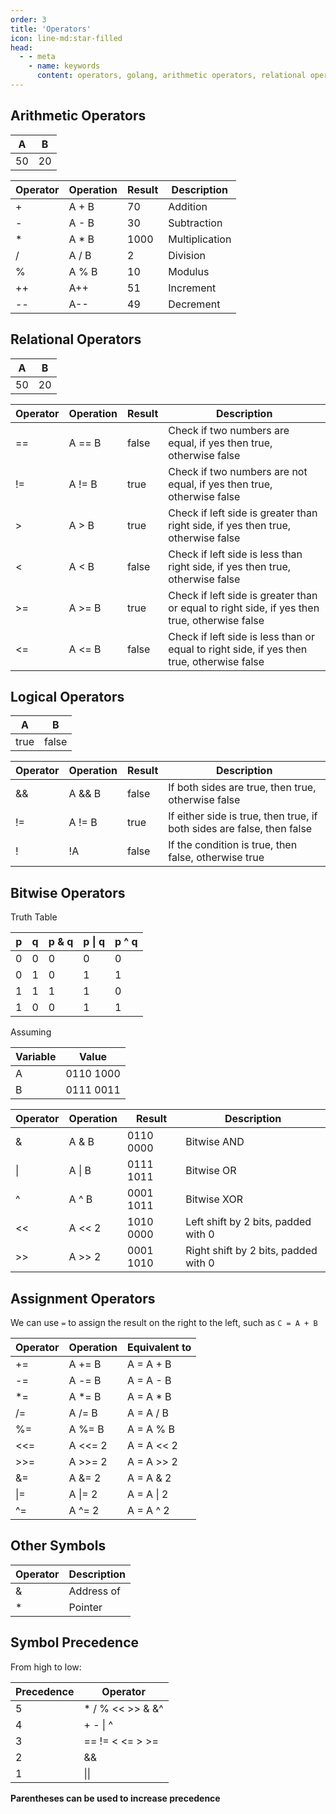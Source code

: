 ```yaml
---
order: 3
title: 'Operators'
icon: line-md:star-filled
head:
  - - meta
    - name: keywords
      content: operators, golang, arithmetic operators, relational operators, logical operators, bitwise operators, assignment operators, other operators
---
```


## Arithmetic Operators

| A   | B   |
| --- | --- |
| 50  | 20  |

| Operator | Operation | Result | Description    |
| -------- | --------- | ------ | -------------- |
| +        | A + B     | 70     | Addition       |
| -        | A - B     | 30     | Subtraction    |
| *        | A * B     | 1000   | Multiplication |
| /        | A / B     | 2      | Division       |
| %        | A % B     | 10     | Modulus        |
| ++       | A++       | 51     | Increment      |
| --       | A--       | 49     | Decrement      |

## Relational Operators

| A   | B   |
| --- | --- |
| 50  | 20  |

| Operator | Operation | Result | Description                                                                                  |
| -------- | --------- | ------ | -------------------------------------------------------------------------------------------- |
| ==       | A == B    | false  | Check if two numbers are equal, if yes then true, otherwise false                            |
| !=       | A != B    | true   | Check if two numbers are not equal, if yes then true, otherwise false                        |
| >        | A > B     | true   | Check if left side is greater than right side, if yes then true, otherwise false             |
| <        | A < B     | false  | Check if left side is less than right side, if yes then true, otherwise false                |
| >=       | A >= B    | true   | Check if left side is greater than or equal to right side, if yes then true, otherwise false |
| <=       | A <= B    | false  | Check if left side is less than or equal to right side, if yes then true, otherwise false    |

## Logical Operators

| A    | B     |
| ---- | ----- |
| true | false |

| Operator | Operation | Result | Description                                                            |
| -------- | --------- | ------ | ---------------------------------------------------------------------- |
| &&       | A && B    | false  | If both sides are true, then true, otherwise false                     |
| !=       | A != B    | true   | If either side is true, then true, if both sides are false, then false |
| !        | !A        | false  | If the condition is true, then false, otherwise true                   |

## Bitwise Operators

Truth Table

| **p** | **q** | **p & q** | **p \| q** | **p ^ q** |
| ----- | ----- | --------- | ---------- | --------- |
| 0     | 0     | 0         | 0          | 0         |
| 0     | 1     | 0         | 1          | 1         |
| 1     | 1     | 1         | 1          | 0         |
| 1     | 0     | 0         | 1          | 1         |

Assuming

| Variable | Value     |
| -------- | --------- |
| A        | 0110 1000 |
| B        | 0111 0011 |

| Operator | Operation | Result    | Description                          |
| -------- | --------- | --------- | ------------------------------------ |
| &        | A & B     | 0110 0000 | Bitwise AND                          |
| \|       | A \| B    | 0111 1011 | Bitwise OR                           |
| ^        | A ^ B     | 0001 1011 | Bitwise XOR                          |
| <<       | A << 2    | 1010 0000 | Left shift by 2 bits, padded with 0  |
| >>       | A >> 2    | 0001 1010 | Right shift by 2 bits, padded with 0 |


## Assignment Operators

We can use `=` to assign the result on the right to the left, such as `C = A + B`


| Operator | Operation | Equivalent to |
| -------- | --------- | ------------- |
| +=       | A += B    | A = A + B     |
| -=       | A -= B    | A = A - B     |
| *=       | A *= B    | A = A * B     |
| /=       | A /= B    | A = A / B     |
| %=       | A %= B    | A = A % B     |
| <<=      | A <<= 2   | A = A << 2    |
| >>=      | A >>= 2   | A = A >> 2    |
| &=       | A &= 2    | A = A & 2     |
| \|=      | A \|= 2   | A = A \| 2    |
| ^=       | A ^= 2    | A = A ^ 2     |

## Other Symbols

| Operator | Description |
| -------- | ----------- |
| &        | Address of  |
| *        | Pointer     |

## Symbol Precedence

From high to low:

| Precedence | Operator         |
| ---------- | ---------------- |
| 5          | * / % << >> & &^ |
| 4          | + - \| ^         |
| 3          | == != < <= > >=  |
| 2          | &&               |
| 1          | \|\|             |

**Parentheses can be used to increase precedence**